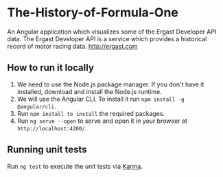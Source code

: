 # The-History-of-Formula-One
An Angular application which visualizes some of the Ergast Developer API data. The Ergast Developer API is a service which provides a historical record of motor racing data. http://ergast.com


## How to run it locally

1. We need to use the Node.js package manager. If you don't have it installed, download and install the Node.js runtime. 
2. We will use the Angular CLI. To install it run `npm install -g @angular/cli`.
3. Run `npm install to install` the required packages.
4. Run `ng serve --open` to serve and open it in your browser at `http://localhost:4200/`.

## Running unit tests

Run `ng test` to execute the unit tests via [Karma](https://karma-runner.github.io).

